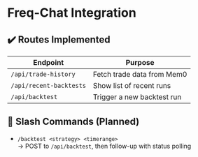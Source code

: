 # Freq-Chat Integration

## ✔️ Routes Implemented

| Endpoint                | Purpose                         |
|-------------------------|----------------------------------|
| `/api/trade-history`    | Fetch trade data from Mem0       |
| `/api/recent-backtests` | Show list of recent runs         |
| `/api/backtest`         | Trigger a new backtest run       |

## 📝 Slash Commands (Planned)

- `/backtest <strategy> <timerange>`  
  → POST to `/api/backtest`, then follow-up with status polling 